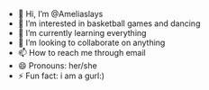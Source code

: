 - 👋 Hi, I’m @Ameliaslays
- 👀 I’m interested in basketball games and dancing
- 🌱 I’m currently learning everything 
- 💞️ I’m looking to collaborate on anything
- 📫 How to reach me through email
- 😄 Pronouns: her/she
- ⚡ Fun fact: i am a gurl:)

<!---
Ameliaslays/Ameliaslays is a ✨ special ✨ repository because its `README.md` (this file) appears on your GitHub profile.
You can click the Preview link to take a look at your changes.
--->
